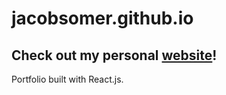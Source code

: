 # jacobsomer.github.io
## Check out my personal [website](jacobsomer.github.io)!

Portfolio built with React.js.
